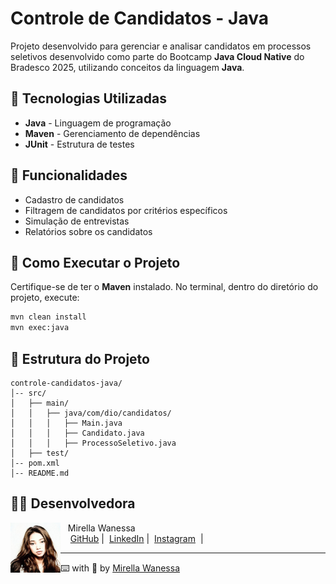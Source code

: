 # Controle de Candidatos - Java

Projeto desenvolvido para gerenciar e analisar candidatos em processos seletivos desenvolvido como parte do Bootcamp **Java Cloud Native** do Bradesco 2025, utilizando conceitos da linguagem **Java**.

## 🚀 Tecnologias Utilizadas

- **Java** - Linguagem de programação
- **Maven** - Gerenciamento de dependências
- **JUnit** - Estrutura de testes

## 📌 Funcionalidades

- Cadastro de candidatos
- Filtragem de candidatos por critérios específicos
- Simulação de entrevistas
- Relatórios sobre os candidatos

## 🎯 Como Executar o Projeto

Certifique-se de ter o **Maven** instalado. No terminal, dentro do diretório do projeto, execute:

```sh
mvn clean install
mvn exec:java
```

## 📁 Estrutura do Projeto

```
controle-candidatos-java/
│-- src/
│   ├── main/
│   │   ├── java/com/dio/candidatos/
│   │   │   ├── Main.java
│   │   │   ├── Candidato.java
│   │   │   ├── ProcessoSeletivo.java
│   ├── test/
│-- pom.xml
│-- README.md
```
## 👩‍💻 Desenvolvedora

<p>
    <img 
      align="left" 
      width="80" 
      src="https://github.com/Mirellawanessa/DIO-Trilha-Java-Basico/blob/main/GitHub/imagens/User.jpeg?raw=true"
    />
    <p>&nbsp;&nbsp;&nbsp;Mirella Wanessa<br>
    &nbsp;&nbsp;&nbsp;
    <a href="https://github.com/Mirellawanessa">GitHub</a>&nbsp;|&nbsp;
    <a href="https://www.linkedin.com/in/mirellawanessa/">LinkedIn</a>&nbsp;|&nbsp;
    <a href="https://www.instagram.com/_mirella.page/?next=%2F">Instagram</a>
    &nbsp;|&nbsp;</p>
</p>

---

⌨️ with 💜 by [Mirella Wanessa](https://github.com/Mirellawanessa)
